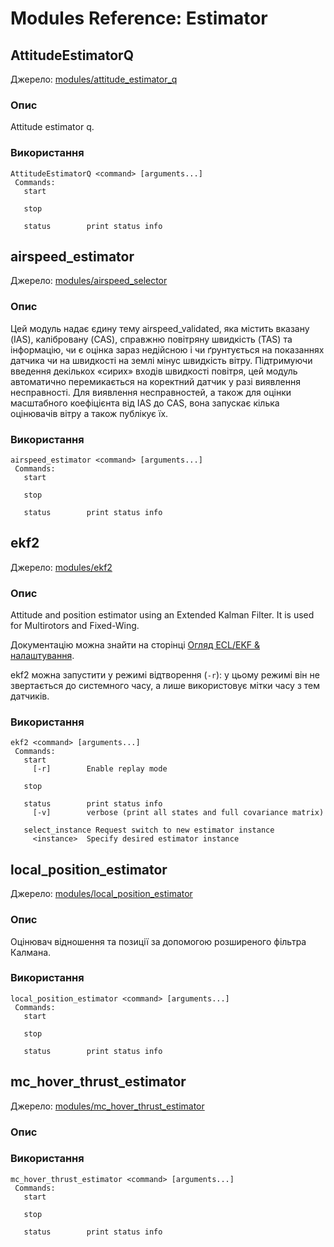 # Modules Reference: Estimator

## AttitudeEstimatorQ
Джерело: [modules/attitude_estimator_q](https://github.com/PX4/PX4-Autopilot/tree/main/src/modules/attitude_estimator_q)


### Опис
Attitude estimator q.


<a id="AttitudeEstimatorQ_usage"></a>

### Використання
```
AttitudeEstimatorQ <command> [arguments...]
 Commands:
   start

   stop

   status        print status info
```
## airspeed_estimator
Джерело: [modules/airspeed_selector](https://github.com/PX4/PX4-Autopilot/tree/main/src/modules/airspeed_selector)


### Опис
Цей модуль надає єдину тему airspeed_validated, яка містить вказану (IAS), калібровану (CAS), справжню повітряну швидкість (TAS) та інформацію, чи є оцінка зараз недійсною і чи ґрунтується на показаннях датчика чи на швидкості на землі мінус швидкість вітру. Підтримуючи введення декількох «сирих» входів швидкості повітря, цей модуль автоматично перемикається на коректний датчик у разі виявлення несправності. Для виявлення несправностей, а також для оцінки масштабного коефіцієнта від IAS до CAS, вона запускає кілька оцінювачів вітру а також публікує їх.


<a id="airspeed_estimator_usage"></a>

### Використання
```
airspeed_estimator <command> [arguments...]
 Commands:
   start

   stop

   status        print status info
```
## ekf2
Джерело: [modules/ekf2](https://github.com/PX4/PX4-Autopilot/tree/main/src/modules/ekf2)


### Опис
Attitude and position estimator using an Extended Kalman Filter. It is used for Multirotors and Fixed-Wing.

Документацію можна знайти на сторінці [Огляд ECL/EKF & налаштування](https://docs.px4.io/main/en/advanced_config/tuning_the_ecl_ekf.html).

ekf2 можна запустити у режимі відтворення (`-r`): у цьому режимі він не звертається до системного часу, а лише використовує мітки часу з тем датчиків.


<a id="ekf2_usage"></a>

### Використання
```
ekf2 <command> [arguments...]
 Commands:
   start
     [-r]        Enable replay mode

   stop

   status        print status info
     [-v]        verbose (print all states and full covariance matrix)

   select_instance Request switch to new estimator instance
     <instance>  Specify desired estimator instance
```
## local_position_estimator
Джерело: [modules/local_position_estimator](https://github.com/PX4/PX4-Autopilot/tree/main/src/modules/local_position_estimator)


### Опис
Оцінювач відношення та позиції за допомогою розширеного фільтра Калмана.


<a id="local_position_estimator_usage"></a>

### Використання
```
local_position_estimator <command> [arguments...]
 Commands:
   start

   stop

   status        print status info
```
## mc_hover_thrust_estimator
Джерело: [modules/mc_hover_thrust_estimator](https://github.com/PX4/PX4-Autopilot/tree/main/src/modules/mc_hover_thrust_estimator)


### Опис


<a id="mc_hover_thrust_estimator_usage"></a>

### Використання
```
mc_hover_thrust_estimator <command> [arguments...]
 Commands:
   start

   stop

   status        print status info
```
